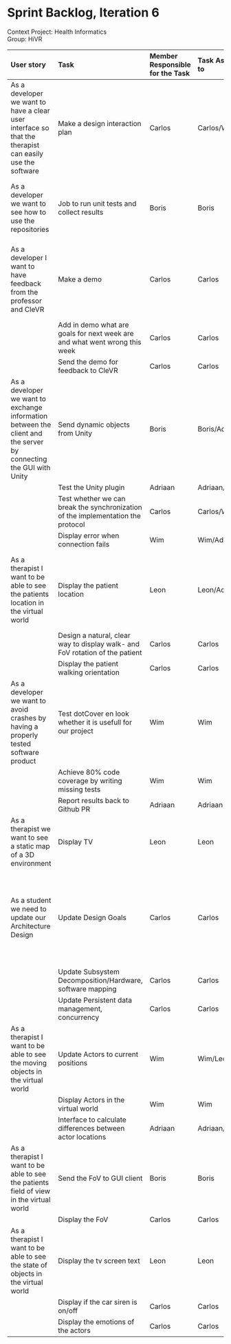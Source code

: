 # Sprint Backlog, Iteration 6

Context Project: Health Informatics  
Group: HiVR

| User story | Task | Member Responsible for the Task | Task Assigned to | Estimated Effort per Task | Priority(A-E) | Reason |
| :--------- | :--- | :------------------------------ | :--------------- | :------------------------ | :------------ | :---- |
| As a developer we want to have a clear user interface so that the therapist can easily use the software | Make a design interaction plan | Carlos | Carlos/Wim/Leon | 8 | A | Having a good user interface is a very important fact when developing a application for users. |
| As a developer we want to see how to use the repositories | Job to run unit tests and collect results | Boris | Boris | 3 | A | CI is very important for developing. Automating running tests is also very important. |
| As a developer I want to have feedback from the professor and CleVR | Make a demo  | Carlos | Carlos | 4 | A | High priority because the communication with the stakeholders is an important factor in the development process |
|  | Add in demo what are goals for next week are and what went wrong this week | Carlos | Carlos | 1 | B | |
|  | Send the demo for feedback to CleVR | Carlos | Carlos | 1 | C | |
| As a developer we want to exchange information between the client and the server by connecting the GUI with Unity | Send dynamic objects from Unity | Boris | Boris/Adriaan | 14 | A | Import because the client can not display stuff if he doesn't receive the data from Unity. |
|  | Test the Unity plugin | Adriaan | Adriaan/Boris | 8 | B | |
|  | Test whether we can break the synchronization of the implementation the protocol | Carlos | Carlos/Wim | 6 | C | |
|  | Display error when connection fails | Wim | Wim/Adriaan | 5 | C | |
| As a therapist I want to be able to see the patients location in the virtual world | Display the patient location | Leon | Leon/Adriaan | 10 | A | This week our main priority is to finish the static map and show the patient's location. That's why This has A priority. |
|  | Design a natural, clear way to display walk- and FoV rotation of the patient | Carlos | Carlos | 4 | B | |
|  | Display the patient walking orientation | Carlos | Carlos | 4 | C | |
| As a developer we want to avoid crashes by having a properly tested software product | Test dotCover en look whether it is usefull for our project | Wim | Wim | 3 | A
|  | Achieve 80% code coverage by writing missing tests | Wim | Wim | 6 | B | Good testing is important! |
|  | Report results back to Github PR | Adriaan | Adriaan | 2 | C | |
| As a therapist we want to see a static map of a 3D environment | Display TV | Leon | Leon | 3 | B | Final part from the static map user story needs to be finished quick. |
| As a student we need to update our Architecture Design | Update Design Goals | Carlos | Carlos | 2 | B | B-priority because it is important that we keep track of our design because it will make developing more clear for the developers and the TA |
|  | Update Subsystem Decomposition/Hardware, software mapping | Carlos | Carlos | 2 | B | |
|  | Update Persistent data management, concurrency | Carlos | Carlos | 2 | B | |
| As a therapist I want to be able to see the moving objects in the virtual world | Update Actors to current positions | Wim | Wim/Leon | 16 | B | B-priority because this is also part of the main requirements to have a dynamic map |
|  | Display Actors in the virtual world | Wim | Wim | 5 | B | |
|  | Interface to calculate differences between actor locations | Adriaan | Adriaan/Wim | 5 | E | |
| As a therapist I want to be able to see the patients field of view in the virtual world | Send the FoV to GUI client | Boris | Boris | 2 | C | Hard to implement but not a very imporant requirement |
|  | Display the FoV | Carlos | Carlos | 2 | C | |
| As a therapist I want to be able to see the state of objects in the virtual world | Display the tv screen text | Leon | Leon | 2 | D | Important requirement for the dynamic map. This is not needed to be finished this sprint. |
|  | Display if the car siren is on/off | Carlos | Carlos | 2 | D | |
|  | Display the emotions of the actors | Carlos | Carlos | 4 | D | |